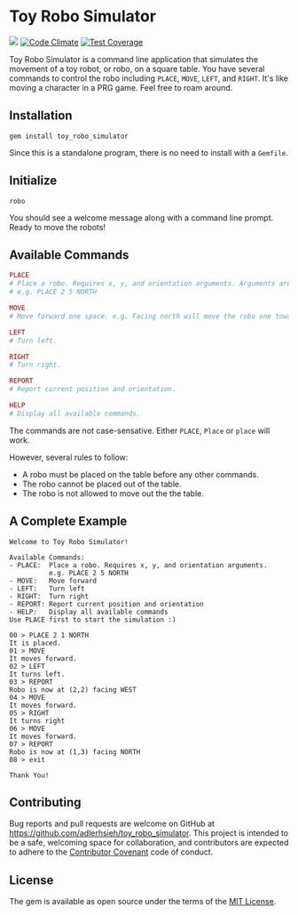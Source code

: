 # Toy Robo Simulator

[![](https://travis-ci.org/adlerhsieh/toy_robo_simulator.svg)](https://travis-ci.org/adlerhsieh/toy_robo_simulator) [![Code Climate](https://codeclimate.com/github/adlerhsieh/toy_robo_simulator/badges/gpa.svg)](https://codeclimate.com/github/adlerhsieh/toy_robo_simulator) [![Test Coverage](https://codeclimate.com/github/adlerhsieh/toy_robo_simulator/badges/coverage.svg)](https://codeclimate.com/github/adlerhsieh/toy_robo_simulator/coverage)

Toy Robo Simulator is a command line application that simulates the movement of a toy robot, or robo, on a square table. You have several commands to control the robo including `PLACE`, `MOVE`, `LEFT`, and `RIGHT`. It's like moving a character in a PRG game. Feel free to roam around. 

## Installation

```
gem install toy_robo_simulator
```

Since this is a standalone program, there is no need to install with a `Gemfile`.

## Initialize

```
robo
```

You should see a welcome message along with a command line prompt. Ready to move the robots!

## Available Commands

```ruby
PLACE
# Place a robo. Requires x, y, and orientation arguments. Arguments are separated by a white space.
# e.g. PLACE 2 5 NORTH

MOVE
# Move forward one space. e.g. Facing north will move the robo one toward north.

LEFT
# Turn left.

RIGHT
# Turn right.

REPORT
# Report current position and orientation.

HELP
# Display all available commands.
```

The commands are not case-sensative. Either `PLACE`, `Place` or `place` will work. 

However, several rules to follow:

- A robo must be placed on the table before any other commands.
- The robo cannot be placed out of the table.
- The robo is not allowed to move out the the table.

## A Complete Example

```
Welcome to Toy Robo Simulator!

Available Commands:
- PLACE:  Place a robo. Requires x, y, and orientation arguments.
          e.g. PLACE 2 5 NORTH
- MOVE:   Move forward
- LEFT:   Turn left
- RIGHT:  Turn right
- REPORT: Report current position and orientation
- HELP:   Display all available commands
Use PLACE first to start the simulation :)

00 > PLACE 2 1 NORTH
It is placed.
01 > MOVE
It moves forward.
02 > LEFT
It turns left.
03 > REPORT
Robo is now at (2,2) facing WEST
04 > MOVE
It moves forward.
05 > RIGHT
It turns right
06 > MOVE
It moves forward.
07 > REPORT
Robo is now at (1,3) facing NORTH
08 > exit

Thank You!
```

## Contributing

Bug reports and pull requests are welcome on GitHub at https://github.com/adlerhsieh/toy_robo_simulator. This project is intended to be a safe, welcoming space for collaboration, and contributors are expected to adhere to the [Contributor Covenant](contributor-covenant.org) code of conduct.

## License

The gem is available as open source under the terms of the [MIT License](http://opensource.org/licenses/MIT).

